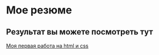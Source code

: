 # Мое резюме

## Результат вы можете посмотреть тут

[Моя первая работа на html и css](https://alexandr06081983.github.io/resume/)
